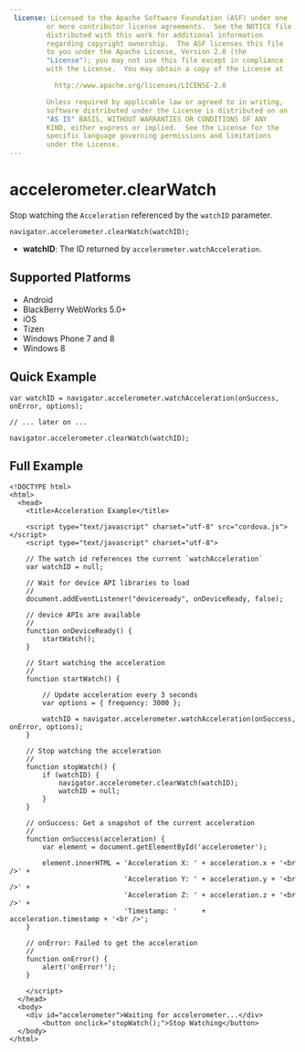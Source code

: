 ```yaml
---
 license: Licensed to the Apache Software Foundation (ASF) under one
         or more contributor license agreements.  See the NOTICE file
         distributed with this work for additional information
         regarding copyright ownership.  The ASF licenses this file
         to you under the Apache License, Version 2.0 (the
         "License"); you may not use this file except in compliance
         with the License.  You may obtain a copy of the License at

           http://www.apache.org/licenses/LICENSE-2.0

         Unless required by applicable law or agreed to in writing,
         software distributed under the License is distributed on an
         "AS IS" BASIS, WITHOUT WARRANTIES OR CONDITIONS OF ANY
         KIND, either express or implied.  See the License for the
         specific language governing permissions and limitations
         under the License.
---
```


# accelerometer.clearWatch

Stop watching the `Acceleration` referenced by the `watchID` parameter.

    navigator.accelerometer.clearWatch(watchID);

- __watchID__: The ID returned by `accelerometer.watchAcceleration`.

## Supported Platforms

- Android
- BlackBerry WebWorks 5.0+
- iOS
- Tizen
- Windows Phone 7 and 8
- Windows 8

## Quick Example

    var watchID = navigator.accelerometer.watchAcceleration(onSuccess, onError, options);

    // ... later on ...

    navigator.accelerometer.clearWatch(watchID);

## Full Example

    <!DOCTYPE html>
    <html>
      <head>
        <title>Acceleration Example</title>

        <script type="text/javascript" charset="utf-8" src="cordova.js"></script>
        <script type="text/javascript" charset="utf-8">

        // The watch id references the current `watchAcceleration`
        var watchID = null;

        // Wait for device API libraries to load
        //
        document.addEventListener("deviceready", onDeviceReady, false);

        // device APIs are available
        //
        function onDeviceReady() {
            startWatch();
        }

        // Start watching the acceleration
        //
        function startWatch() {

            // Update acceleration every 3 seconds
            var options = { frequency: 3000 };

            watchID = navigator.accelerometer.watchAcceleration(onSuccess, onError, options);
        }

        // Stop watching the acceleration
        //
        function stopWatch() {
            if (watchID) {
                navigator.accelerometer.clearWatch(watchID);
                watchID = null;
            }
        }

        // onSuccess: Get a snapshot of the current acceleration
        //
        function onSuccess(acceleration) {
            var element = document.getElementById('accelerometer');

            element.innerHTML = 'Acceleration X: ' + acceleration.x + '<br />' +
                                'Acceleration Y: ' + acceleration.y + '<br />' +
                                'Acceleration Z: ' + acceleration.z + '<br />' +
                                'Timestamp: '      + acceleration.timestamp + '<br />';
        }

        // onError: Failed to get the acceleration
        //
        function onError() {
            alert('onError!');
        }

        </script>
      </head>
      <body>
        <div id="accelerometer">Waiting for accelerometer...</div>
            <button onclick="stopWatch();">Stop Watching</button>
      </body>
    </html>
